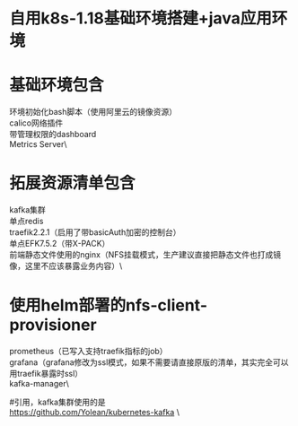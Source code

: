# 自用k8s-1.18基础环境搭建+java应用环境
# 基础环境包含
环境初始化bash脚本（使用阿里云的镜像资源）\
calico网络插件\
带管理权限的dashboard\
Metrics Server\
# 拓展资源清单包含
kafka集群\
单点redis\
traefik2.2.1（启用了带basicAuth加密的控制台）\
单点EFK7.5.2（带X-PACK）\
前端静态文件使用的nginx（NFS挂载模式，生产建议直接把静态文件也打成镜像，这里不应该暴露业务内容）\
# 使用helm部署的nfs-client-provisioner
prometheus（已写入支持traefik指标的job）\
grafana（grafana修改为ssl模式，如果不需要请直接原版的清单，其实完全可以用traefik暴露时ssl）\
kafka-manager\

#引用，kafka集群使用的是\
https://github.com/Yolean/kubernetes-kafka \
